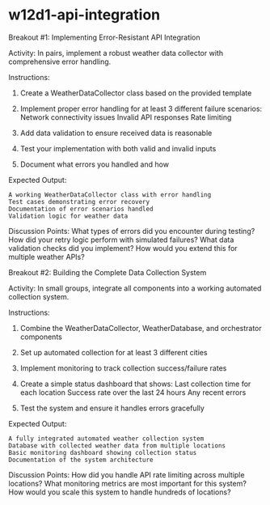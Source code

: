 # w12d1-api-integration


Breakout #1: Implementing Error-Resistant API Integration

Activity: In pairs, implement a robust weather data collector with comprehensive error handling.

Instructions:

1) Create a WeatherDataCollector class based on the provided template

2) Implement proper error handling for at least 3 different failure scenarios:
        Network connectivity issues
        Invalid API responses
        Rate limiting

3) Add data validation to ensure received data is reasonable

4) Test your implementation with both valid and invalid inputs

5) Document what errors you handled and how

Expected Output:

    A working WeatherDataCollector class with error handling
    Test cases demonstrating error recovery
    Documentation of error scenarios handled
    Validation logic for weather data

Discussion Points:
    What types of errors did you encounter during testing?
    How did your retry logic perform with simulated failures?
    What data validation checks did you implement?
    How would you extend this for multiple weather APIs?






Breakout #2: Building the Complete Data Collection System

Activity: In small groups, integrate all components into a working automated collection system.

Instructions:

1) Combine the WeatherDataCollector, WeatherDatabase, and orchestrator components

2) Set up automated collection for at least 3 different cities

3) Implement monitoring to track collection success/failure rates

4) Create a simple status dashboard that shows:
    Last collection time for each location
    Success rate over the last 24 hours
    Any recent errors

5) Test the system and ensure it handles errors gracefully

Expected Output:

    A fully integrated automated weather collection system
    Database with collected weather data from multiple locations
    Basic monitoring dashboard showing collection status
    Documentation of the system architecture

Discussion Points:
    How did you handle API rate limiting across multiple locations?
    What monitoring metrics are most important for this system?
    How would you scale this system to handle hundreds of locations?
